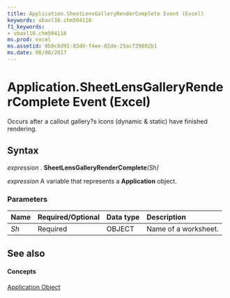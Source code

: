 ```yaml
---
title: Application.SheetLensGalleryRenderComplete Event (Excel)
keywords: vbaxl10.chm504116
f1_keywords:
- vbaxl10.chm504116
ms.prod: excel
ms.assetid: 0b0c8d91-83dd-f4ee-82de-25ac739802b1
ms.date: 06/08/2017
---
```



# Application.SheetLensGalleryRenderComplete Event (Excel)

Occurs after a callout gallery?s icons (dynamic & static) have finished rendering.


## Syntax

 _expression_ . **SheetLensGalleryRenderComplete**_(Sh)_

 _expression_ A variable that represents a **Application** object.


### Parameters



|**Name**|**Required/Optional**|**Data type**|**Description**|
|:-----|:-----|:-----|:-----|
| _Sh_|Required|OBJECT|Name of a worksheet.|

## See also


#### Concepts


[Application Object](application-object-excel.md)

